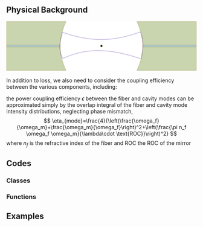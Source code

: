 ## Physical Background

<div style="text-align:center"><img class="path-append" src="../_assets/picture/model/model_fiber_cavity_particle.svg" alt="fiber cavity and particle coupling"></div>

In addition to loss, we also need to consider the coupling efficiency between the various components, including:

the power coupling efficiency $\epsilon$ between the fiber and cavity modes can be approximated simply by the overlap integral of the fiber and cavity mode intensity distributions, neglecting phase mismatch,
$$
\eta_{mode}=\frac{4}{\left(\frac{\omega_f}{\omega_m}+\frac{\omega_m}{\omega_f}\right)^2+\left(\frac{\pi n_f \omega_f \omega_m}{\lambda\cdot \text{ROC}}\right)^2}
$$
where $n_f$ is the refractive index of the fiber and $\text{ROC}$ the $\text{ROC}$ of the mirror

## Codes

### Classes



### Functions



## Examples